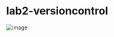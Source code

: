 # lab2-versioncontrol
![image](https://user-images.githubusercontent.com/71444334/103487860-3f3c3480-4dbd-11eb-907a-33b6248dc7ad.png)

